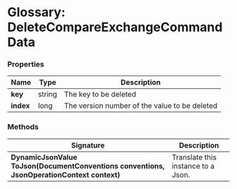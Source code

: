 # Glossary: DeleteCompareExchangeCommandData

### Properties

| Name | Type | Description |
| ------------- | ------------- | ----- |
| **key** | string | The key to be deleted |
| **index** | long | The version number of the value to be deleted |

### Methods

| Signature | Description |
| ---------- | ----------- |
| **DynamicJsonValue ToJson(DocumentConventions conventions, JsonOperationContext context)** | Translate this instance to a Json. |
